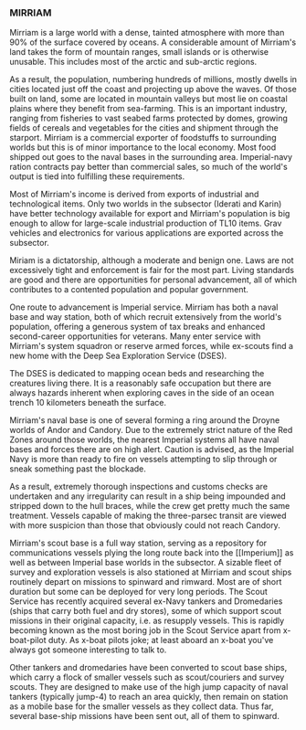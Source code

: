 ### MIRRIAM
Mirriam is a large world with a dense, tainted atmosphere with more than 90% of the surface covered by oceans. A considerable amount of Mirriam's land takes the form of mountain ranges, small islands or is otherwise unusable. This includes most of the arctic and sub-arctic regions.

As a result, the population, numbering hundreds of millions, mostly dwells in cities located just off the coast and projecting up above the waves. Of those built on land, some are located in mountain valleys but most lie on coastal plains where they benefit from sea-farming.
This is an important industry, ranging from fisheries to vast seabed farms protected by domes, growing fields of cereals and vegetables for the cities and shipment through the starport. Mirriam is a commercial exporter of foodstuffs to surrounding worlds but this is of minor importance to the local economy. Most food shipped out goes to the naval bases in the surrounding area. Imperial-navy ration contracts pay better than commercial sales, so much of the world's output is tied into fulfilling these requirements.

Most of Mirriam's income is derived from exports of industrial and technological items. Only two worlds in the subsector (Iderati and Karin) have better technology available for export and Mirriam's population is big enough to allow for large-scale industrial production of TL10 items. Grav vehicles and electronics for various applications are exported across the subsector.

Miriam is a dictatorship, although a moderate and benign one. Laws are not excessively tight and enforcement is fair for the most part. Living standards are good and there are opportunities for personal advancement, all of which contributes to a contented population and popular government.

One route to advancement is Imperial service. Mirriam has both a naval base and way station, both of which recruit extensively from the world's population, offering a generous system of tax breaks and enhanced second-career opportunities for veterans. Many enter service with Mirriam's system squadron or reserve armed forces, while ex-scouts find a new home with the Deep Sea Exploration Service (DSES).

The DSES is dedicated to mapping ocean beds and researching the creatures living there. It is a reasonably safe occupation but there are always hazards inherent when exploring caves in the side of an ocean trench 10 kilometers beneath the surface.

Mirriam's naval base is one of several forming a ring around the Droyne worlds of Andor and Candory. Due to the extremely strict nature of the Red Zones around those worlds, the nearest Imperial systems all have naval bases and forces there are on high alert. Caution is advised, as the Imperial Navy is more than ready to fire on vessels attempting to slip through or sneak something past the blockade.

As a result, extremely thorough inspections and customs checks are undertaken and any irregularity can result in a ship being impounded and stripped down to the hull braces, while the crew get pretty much the same treatment. Vessels capable of making the three-parsec transit are viewed with more suspicion than those that obviously could not reach Candory.

Mirriam's scout base is a full way station, serving as a repository for communications vessels plying the long route back into the [[Imperium]] as well as between Imperial base worlds in the subsector. A sizable fleet of survey and exploration vessels is also stationed at Mirriam and scout ships routinely depart on missions to spinward and rimward. Most are of short duration but some can be deployed for very long periods. The Scout Service has recently acquired several ex-Navy tankers and Dromedaries (ships that carry both fuel and dry stores), some of which support scout missions in their original capacity, i.e. as resupply vessels. This is rapidly becoming known as the most boring job in the Scout Service apart from x-boat-pilot duty. As x-boat pilots joke; at least aboard an x-boat you've always got someone interesting to talk to.

Other tankers and dromedaries have been converted to scout base ships, which carry a flock of smaller vessels such as scout/couriers and survey scouts. They are designed to make use of the high jump capacity of naval tankers (typically jump-4) to reach an area quickly, then remain on station as a mobile base for the smaller vessels as they collect data. Thus far, several base-ship missions have been sent out, all of them to spinward.